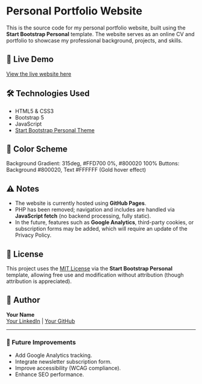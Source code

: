 # Personal Portfolio Website

This is the source code for my personal portfolio website, built using the **Start Bootstrap Personal** template. The website serves as an online CV and portfolio to showcase my professional background, projects, and skills.

## 🔗 Live Demo
[View the live website here]([https://yourusername.github.io/repository-name](https://lferpaz.github.io/personal_page/))  


## 🛠️ Technologies Used

- HTML5 & CSS3
- Bootstrap 5
- JavaScript
- [Start Bootstrap Personal Theme](https://startbootstrap.com/theme/personal)

## 🎨 Color Scheme
Background Gradient: 315deg, #FFD700 0%, #800020 100%
Buttons: Background #800020, Text #FFFFFF (Gold hover effect)

## ⚠️ Notes

- The website is currently hosted using **GitHub Pages**.
- PHP has been removed; navigation and includes are handled via **JavaScript fetch** (no backend processing, fully static).
- In the future, features such as **Google Analytics**, third-party cookies, or subscription forms may be added, which will require an update of the Privacy Policy.

## 📜 License

This project uses the [MIT License](https://opensource.org/licenses/MIT) via the **Start Bootstrap Personal** template, allowing free use and modification without attribution (though attribution is appreciated).

## 👤 Author

**Your Name**  
[Your LinkedIn]([https://linkedin.com/in/your-profile](https://www.linkedin.com/in/lferpaz99/)) | [Your GitHub]([https://github.com/yourusername](https://github.com/lferpaz/))

---

### 🚧 Future Improvements

- Add Google Analytics tracking.
- Integrate newsletter subscription form.
- Improve accessibility (WCAG compliance).
- Enhance SEO performance.
